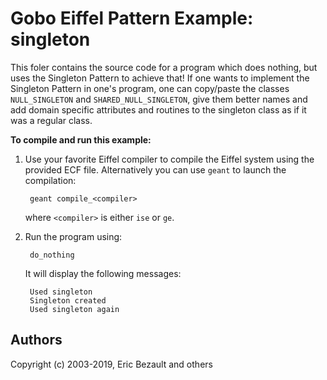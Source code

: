 # Gobo Eiffel Pattern Example: singleton

This foler contains the source code for a program which does
nothing, but uses the Singleton Pattern to achieve that! If one
wants to implement the Singleton Pattern in one's program, one can
copy/paste the classes `NULL_SINGLETON` and `SHARED_NULL_SINGLETON`,
give them better names and add domain specific attributes and
routines to the singleton class as if it was a regular class.

**To compile and run this example:**

1. Use your favorite Eiffel compiler to compile the Eiffel system using
   the provided ECF file. Alternatively you can use `geant` to launch
   the compilation:
   
        geant compile_<compiler>
       
    where `<compiler>` is either `ise` or `ge`.


2. Run the program using:

        do_nothing

    It will display the following messages:

        Used singleton
        Singleton created
        Used singleton again

## Authors

Copyright (c) 2003-2019, Eric Bezault and others
